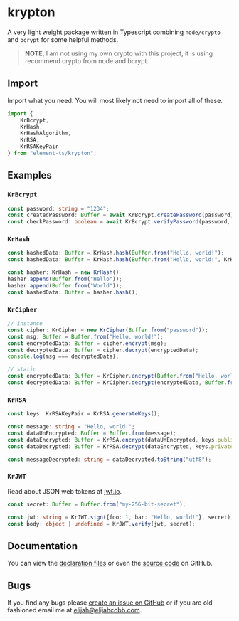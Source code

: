 # krypton
A very light weight package written in Typescript combining `node/crypto` and `bcrypt` for some helpful methods.

> **NOTE**, I am not using my own crypto with this project, it is using recommend crypto from node and bcrypt.

## Import
Import what you need. You will most likely not need to import all of these.
```typescript
import {
    KrBcrypt,
    KrHash,
    KrHashAlgorithm,
    KrRSA,
    KrRSAKeyPair
} from "element-ts/krypton";
```

## Examples

### `KrBcrypt`
```typescript
const password: string = "1234";
const createdPassword: Buffer = await KrBcrypt.createPassword(password);
const checkPassword: boolean = await KrBcrypt.verifyPassword(password, createdPassword);
```

### `KrHash`
```typescript
const hashedData: Buffer = KrHash.hash(Buffer.from("Hello, world!");
const hashedData: Buffer = KrHash.hash(Buffer.from("Hello, world!", KrHashAlgorithm.sha512));

const hasher: KrHash = new KrHash()
hasher.append(Buffer.from("Hello"));
hasher.append(Buffer.from("World"));
const hashedData: Buffer = hasher.hash();
```

### `KrCipher`
```typescript
// instance
const cipher: KrCipher = new KrCipher(Buffer.from("password"));
const msg: Buffer = Buffer.from("Hello, world!");
const encryptedData: Buffer = cipher.encrypt(msg);
const decryptedData: Buffer = cipher.decrypt(encryptedData);
console.log(msg === decryptedData);

// static
const encryptedData: Buffer = KrCipher.encrypt(Buffer.from("Hello, world!"), Buffer.from("password"), Buffer.from("the-salt"));
const decryptedData: Buffer = KrCipher.decrypt(encryptedData, Buffer.from("password"), Buffer.from("the-salt"));

```

### `KrRSA`
```typescript
const keys: KrRSAKeyPair = KrRSA.generateKeys();

const message: string = "Hello, world!";
const dataUnEncrypted: Buffer = Buffer.from(message);
const dataEncrypted: Buffer = KrRSA.encrypt(dataUnEncrypted, keys.publicKey);
const dataDecrypted: Buffer = KrRSA.decrypt(dataEncrypted, keys.privateKey);

const messageDecrypted: string = dataDecrypted.toString("utf8");
```

### `KrJWT`
Read about JSON web tokens at [jwt.io](https://jwt.io/).
```typescript
const secret: Buffer = Buffer.from("my-256-bit-secret");

const jwt: string = KrJWT.sign({foo: 1, bar: "Hello, world!"}, secret);
const body: object | undefined = KrJWT.verify(jwt, secret);
```

## Documentation
You can view the
[declaration files](https://github.com/element-ts/krypton/***/master/dts) or even the
[source code](https://github.com/element-ts/krypton/tree/master/ts) on GitHub.

## Bugs
If you find any bugs please [create an issue on GitHub](https://github.com/element-ts/krypton/issues) or if you are old
fashioned email me at [elijah@elijahcobb.com](mailto:elijah@elijahcobb.com).